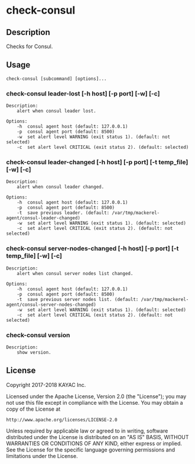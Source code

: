# check-consul
## Description
Checks for Consul.

## Usage
```
check-consul [subcommand] [options]...
```

### check-consul leader-lost [-h host] [-p port] [-w] [-c]
    Description:
        alert when consul leader lost.

    Options:
        -h  consul agent host (default: 127.0.0.1)
        -p  consul agent port (default: 8500)
        -w  set alert level WARNING (exit status 1). (default: not selected)
        -c  set alert level CRITICAL (exit status 2). (default: selected)

### check-consul leader-changed [-h host] [-p port] [-t temp_file] [-w] [-c]
    Description:
        alert when consul leader changed.

    Options:
        -h  consul agent host (default: 127.0.0.1)
        -p  consul agent port (default: 8500)
        -t  save previous leader. (default: /var/tmp/mackerel-agent/consul-leader-changed)
        -w  set alert level WARNING (exit status 1). (default: selected)
        -c  set alert level CRITICAL (exit status 2). (default: not selected)

### check-consul server-nodes-changed [-h host] [-p port] [-t temp_file] [-w] [-c]
    Description:
        alert when consul server nodes list changed.

    Options:
        -h  consul agent host (default: 127.0.0.1)
        -p  consul agent port (default: 8500)
        -t  save previous server nodes list. (default: /var/tmp/mackerel-agent/consul-server-nodes-changed)
        -w  set alert level WARNING (exit status 1). (default: selected)
        -c  set alert level CRITICAL (exit status 2). (default: not selected)

### check-consul version
    Description:
        show version.

## License
Copyright 2017-2018 KAYAC Inc.

Licensed under the Apache License, Version 2.0 (the "License");
you may not use this file except in compliance with the License.
You may obtain a copy of the License at

    http://www.apache.org/licenses/LICENSE-2.0

Unless required by applicable law or agreed to in writing, software
distributed under the License is distributed on an "AS IS" BASIS,
WITHOUT WARRANTIES OR CONDITIONS OF ANY KIND, either express or implied.
See the License for the specific language governing permissions and
limitations under the License.
